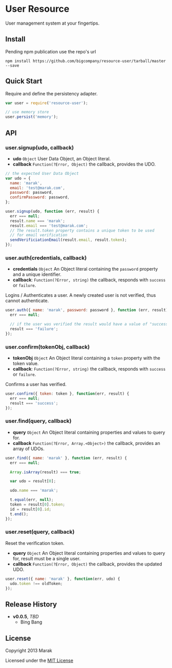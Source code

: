 # User Resource

User management system at your fingertips.

## Install

Pending npm publication use the repo's url
```shell
npm install https://github.com/bigcompany/resource-user/tarball/master --save
```

## Quick Start

Require and define the persistency adapter.

```js
var user = require('resource-user');

// use memory store
user.persist('memory');
```

## API

### user.signup(udo, callback)

* **udo** `Object` User Data Object, an Object literal.
* **callback** `Function(?Error, Object)` the callback, provides the UDO.

```js
// the expected User Data Object
var udo = {
  name: 'marak',
  email: 'test@marak.com',
  password: password,
  confirmPassword: password,
};

user.signup(udo, function (err, result) {
  err === null;
  result.name === 'marak';
  result.email === 'test@marak.com';
  // The result.token property contains a unique token to be used
  // for email verification
  sendVerificiationEmail(result.email, result.token);
});
```

### user.auth(credentials, callback)

* **credentials** `Object` An Object literal containing the `password` property and a unique identifier.
* **callback**: `Function(?Error, string)` the callback, responds with `success` or `failure`.

Logins / Authenticates a user. A newly created user is not verified, thus cannot authenticate.

```js
user.auth({ name: 'marak', password: password }, function (err, result) {
  err === null;

  // if the user was verified the result would have a value of "success"
  result === 'failure';
});
```

### user.confirm(tokenObj, callback)

* **tokenObj** `Object` An Object literal containing a `token` property with the token value.
* **callback**: `Function(?Error, string)` the callback, responds with `success` or `failure`.

Confirms a user has verified.

```js
user.confirm({ token: token }, function(err, result) {
  err === null;
  result === 'success';
});
```


### user.find(query, callback)

* **query** `Object` An Object literal containing properties and values to query for.
* **callback** `Function(?Error, Array.<Object>)` the callback, provides an array of UDOs.

```js
user.find({ name: 'marak' }, function (err, result) {
  err === null;

  Array.isArray(result) === true;

  var udo = result[0];

  udo.name === 'marak';

  t.equal(err, null);
  token = result[0].token;
  id = result[0].id;
  t.end();
});
```

### user.reset(query, callback)

Reset the verification token.

* **query** `Object` An Object literal containing properties and values to query for, result must be a single user.
* **callback** `Function(?Error, Object)` the callback, provides the updated UDO.

```js
user.reset({ name: 'marak' }, function(err, udo) {
  udo.token !== oldToken;
});
```


## Release History
- **v0.0.5**, *TBD*
    - Bing Bang

## License
Copyright 2013 Marak

Licensed under the [MIT License](LICENSE-MIT)
